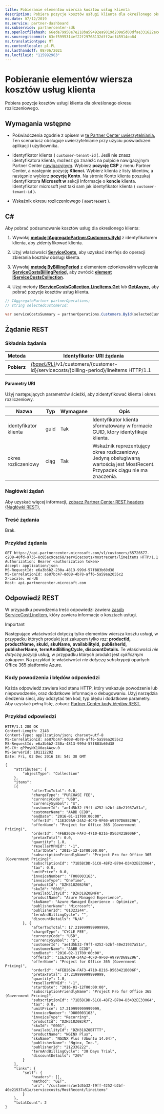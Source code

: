 ```yaml
---
title: Pobieranie elementów wiersza kosztów usług klienta
description: Pobiera pozycje kosztów usługi klienta dla określonego okresu rozliczeniowego.
ms.date: 07/12/2019
ms.service: partner-dashboard
ms.subservice: partnercenter-sdk
ms.openlocfilehash: 66ede79958e7e218ba59492ea9019d209a5d00dfae331622eceba78963048491
ms.sourcegitcommit: 63ef5995314ef22f29768132dff2acf45914ea84
ms.translationtype: MT
ms.contentlocale: pl-PL
ms.lasthandoff: 08/06/2021
ms.locfileid: "115992963"
---
```

# <a name="get-a-customers-service-costs-line-items"></a>Pobieranie elementów wiersza kosztów usług klienta

Pobiera pozycje kosztów usługi klienta dla określonego okresu rozliczeniowego.

## <a name="prerequisites"></a>Wymagania wstępne

- Poświadczenia zgodnie z opisem w [te Partner Center uwierzytelniania.](partner-center-authentication.md) Ten scenariusz obsługuje uwierzytelnianie przy użyciu poświadczeń aplikacji i użytkownika.

- Identyfikator klienta ( `customer-tenant-id` ). Jeśli nie znasz identyfikatora klienta, możesz go znaleźć na pulpicie nawigacyjnym Partner Center [nawigacyjnym](https://partner.microsoft.com/dashboard). Wybierz **pozycję CSP** z menu Partner Center, a następnie pozycję **Klienci.** Wybierz klienta z listy klientów, a następnie wybierz **pozycję Konto**. Na stronie Konto klienta poszukaj identyfikatora **Microsoft w** sekcji Informacje o **koncie** klienta. Identyfikator microsoft jest taki sam jak identyfikator klienta ( `customer-tenant-id` ).

- Wskaźnik okresu rozliczeniowego ( **`mostrecent`** ).

## <a name="c"></a>C\#

Aby pobrać podsumowanie kosztów usług dla określonego klienta:

1. Wywołaj [**metodę IAggregatePartner.Customers.ById**](/dotnet/api/microsoft.store.partnercenter.customers.icustomercollection.byid) z identyfikatorem klienta, aby zidentyfikować klienta.

2. Użyj właściwości [**ServiceCosts,**](/dotnet/api/microsoft.store.partnercenter.customers.icustomer.servicecosts) aby uzyskać interfejs do operacji zbierania kosztów obsługi klienta.

3. Wywołaj [**metodę ByBillingPeriod**](/dotnet/api/microsoft.store.partnercenter.customers.servicecosts.icustomerservicecostscollection.bybillingperiod) z elementem członkowskim wyliczenia [**ServiceCostsBillingPeriod,**](/dotnet/api/microsoft.store.partnercenter.models.servicecosts.servicecostsbillingperiod) aby zwrócić [**element IServiceCostsCollection**](/dotnet/api/microsoft.store.partnercenter.customers.servicecosts.iservicecostscollection).

4. Użyj metody [**IServiceCostsCollection.LineItems.Get**](/dotnet/api/microsoft.store.partnercenter.customers.servicecosts.iservicecostlineitemscollection.get) lub [**GetAsync,**](/dotnet/api/microsoft.store.partnercenter.customers.servicecosts.iservicecostlineitemscollection.getasync) aby pobrać pozycje kosztów usług klienta.

``` csharp
// IAggregatePartner partnerOperations;
// string selectedCustomerId;

var serviceCostsSummary = partnerOperations.Customers.ById(selectedCustomerId).ServiceCosts.ByBillingPeriod(ServiceCostsBillingPeriod.MostRecent).LineItems.Get();
```

## <a name="rest-request"></a>Żądanie REST

### <a name="request-syntax"></a>Składnia żądania

| Metoda  | Identyfikator URI żądania                                                                                                             |
|---------|-------------------------------------------------------------------------------------------------------------------------|
| **Pobierz** | [*{baseURL}*](partner-center-rest-urls.md)/v1/customers/{customer-id}/servicecosts/{billing-period}/lineitems HTTP/1.1 |

#### <a name="uri-parameters"></a>Parametry URI

Użyj następujących parametrów ścieżki, aby zidentyfikować klienta i okres rozliczeniowy.

| Nazwa           | Typ   | Wymagane | Opis                                                                                                                      |
|----------------|--------|----------|----------------------------------------------------------------------------------------------------------------------------------|
| identyfikator klienta    | guid   | Tak      | Identyfikator klienta sformatowany w formacie GUID, który identyfikuje klienta.                                                                       |
| okres rozliczeniowy | ciąg | Tak      | Wskaźnik reprezentujący okres rozliczeniowy. Jedyną obsługiwaną wartością jest MostRecent. Przypadek ciągu nie ma znaczenia. |

### <a name="request-headers"></a>Nagłówki żądań

Aby uzyskać więcej informacji, [zobacz Partner Center REST headers (Nagłówki REST).](headers.md)

### <a name="request-body"></a>Treść żądania

Brak.

### <a name="request-example"></a>Przykład żądania

```http
GET https://api.partnercenter.microsoft.com/v1/customers/65726577-c208-40fd-9735-8c85ac9cac68/servicecosts/mostrecent/lineitems HTTP/1.1
Authorization: Bearer <authorization token>
Accept: application/json
MS-RequestId: e6a3b6b2-230a-4813-999d-57f883b60d38
MS-CorrelationId: a687bc47-8d08-4b78-aff6-5a59aa2055c2
X-Locale: en-US
Host: api.partnercenter.microsoft.com
```

## <a name="rest-response"></a>Odpowiedź REST

W przypadku powodzenia treść odpowiedzi zawiera [zasób ServiceCostLineItem,](service-costs-resources.md) który zawiera informacje o kosztach usługi.

> [!IMPORTANT]
> Następujące właściwości  dotyczą tylko elementów wiersza kosztu usługi, w przypadku których produkt jest zakupem tylko *raz:* **productId,** **productName,** **skuId,** **skuName,** **availabilityId,** **publisherId,** **publisherName,** **termAndBillingCycle,** **discountDetails.** Te właściwości *nie dotyczą pozycji* usług, w przypadku których produkt jest *cyklicznym zakupem.* Na przykład te właściwości *nie dotyczą subskrypcji* opartych Office 365 platformie Azure.

### <a name="response-success-and-error-codes"></a>Kody powodzenia i błędów odpowiedzi

Każda odpowiedź zawiera kod stanu HTTP, który wskazuje powodzenie lub niepowodzenie, oraz dodatkowe informacje o debugowaniu. Użyj narzędzia śledzenia sieci, aby odczytać ten kod, typ błędu i dodatkowe parametry. Aby uzyskać pełną listę, zobacz [Partner Center kody błędów REST.](error-codes.md)

### <a name="response-example"></a>Przykład odpowiedzi

```http
HTTP/1.1 200 OK
Content-Length: 2148
Content-Type: application/json; charset=utf-8
MS-CorrelationId: a687bc47-8d08-4b78-aff6-5a59aa2055c2
MS-RequestId: e6a3b6b2-230a-4813-999d-57f883b60d38
MS-CV: gPPoyNX1X0asAAcw.0
MS-ServerId: 101112202
Date: Fri, 02 Dec 2016 18: 54: 38 GMT

{
    "attributes": {
        "objectType": "Collection"
    },
    "items":
    [{
            "afterTaxTotal": 0.0,
            "chargeType": "PURCHASE FEE",
            "currencyCode": "USD",
            "currencySymbol": "$",
            "customerId": "ae1d5b32-f9ff-4252-b2bf-40e21937a51a",
            "customerName": "AABB CCDD",
            "endDate": "2016-01-11T00:00:00",
            "offerId": "11E3C9A9-24A2-4CFD-9F60-A9797D68E296",
            "offerName": "Project for Office 365 (Government Pricing)",
            "orderId": "4FEB262A-FAF3-4710-B216-D563421B006F",
            "pretaxTotal": 0.0,
            "quantity": 1.0,
            "resellerMPNId": "-1",
            "startDate": "2015-12-15T00:00:00",
            "subscriptionFriendlyName": "Project Pro for Office 365 (Government Pricing)",
            "subscriptionId": "71B5BCDD-51C8-4BF2-B704-D3432EE33064",
            "tax": 0.0,
            "unitPrice": 0.0,
            "invoiceNumber": "T000003163",
            "invoiceType": "OneTime",
            "productId": "DZH318Z0BJR6",
            "skuId": "0001",
            "availabilityId": "DZH318Z0BMFK",
            "productName": "Azure Managed Experience",
            "skuName": "Azure Managed Experience - Optimize",
            "publisherName": "Microsoft",
            "publisherId": "01323244",
            "termAndBillingCycle": "",
            "discountDetails": "N/A"
        }, {
            "afterTaxTotal": 17.219999999999999,
            "chargeType": "CYCLE FEE",
            "currencyCode": "USD",
            "currencySymbol": "$",
            "customerId": "ae1d5b32-f9ff-4252-b2bf-40e21937a51a",
            "customerName": "AABB CCDD",
            "endDate": "2016-02-11T00:00:00",
            "offerId": "11E3C9A9-24A2-4CFD-9F60-A9797D68E296",
            "offerName": "Project for Office 365 (Government Pricing)",
            "orderId": "4FEB262A-FAF3-4710-B216-D563421B006F",
            "pretaxTotal": 17.219999999999999,
            "quantity": 1.0,
            "resellerMPNId": "-1",
            "startDate": "2016-01-12T00:00:00",
            "subscriptionFriendlyName": "Project Pro for Office 365 (Government Pricing)",
            "subscriptionId": "71B5BCDD-51C8-4BF2-B704-D3432EE33064",
            "tax": 0.0,
            "unitPrice": 17.219999999999999,
            "invoiceNumber": "D000003163",
            "invoiceType": "Recurring",
            "productId": "DZH318Z0BJR7",
            "skuId": "0001",
            "availabilityId": "DZH318Z0BTTTT",
            "productName": "NGINX Plus",
            "skuName": "NGINX Plus (Ubuntu 14.04)",
            "publisherName": "Nginx, Inc.",
            "publisherId": "212336222",
            "termAndBillingCycle": "30 Days Trial",
            "discountDetails": "20%"
        }
    ],
    "links": {
        "self": {
            "headers": [],
            "method": "GET",
            "uri": "/customers/ae1d5b32-f9ff-4252-b2bf-40e21937a51a/servicecosts/MostRecent/lineitems"
        }
    },
    "totalCount": 2
}
```
